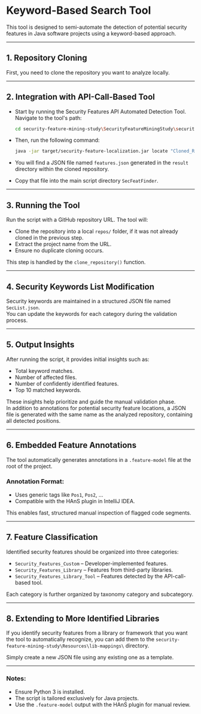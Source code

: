 
# Keyword-Based Search Tool

This tool is designed to semi-automate the detection of potential security features in Java software projects using a keyword-based approach.

---

## 1. Repository Cloning

First, you need to clone the repository you want to analyze locally.

---

## 2. Integration with API-Call-Based Tool

- Start by running the Security Features API Automated Detection Tool. Navigate to the tool's path:
  ```bash
  cd security-feature-mining-study\SecurityFeatureMiningStudy\security-feature-localization
  ```

- Then, run the following command:
  ```bash
  java -jar target/security-feature-localization.jar locate "Cloned_Repo_Path" --mappings "security-feature-mining-study\Resources\lib-mappings"
  ```

- You will find a JSON file named `features.json` generated in the `result` directory within the cloned repository.

- Copy that file into the main script directory `SecFeatFinder`.

---

## 3. Running the Tool

Run the script with a GitHub repository URL. The tool will:

- Clone the repository into a local `repos/` folder, if it was not already cloned in the previous step.
- Extract the project name from the URL.
- Ensure no duplicate cloning occurs.

This step is handled by the `clone_repository()` function.

---

## 4. Security Keywords List Modification

Security keywords are maintained in a structured JSON file named `SecList.json`.  
You can update the keywords for each category during the validation process.

---

## 5. Output Insights

After running the script, it provides initial insights such as:

- Total keyword matches.
- Number of affected files.
- Number of confidently identified features.
- Top 10 matched keywords.

These insights help prioritize and guide the manual validation phase.  
In addition to annotations for potential security feature locations, a JSON file is generated with the same name as the analyzed repository, containing all detected positions.

---

## 6. Embedded Feature Annotations

The tool automatically generates annotations in a `.feature-model` file at the root of the project.

### Annotation Format:
- Uses generic tags like `Pos1`, `Pos2`, ...
- Compatible with the HAnS plugin in IntelliJ IDEA.

This enables fast, structured manual inspection of flagged code segments.

---

## 7. Feature Classification

Identified security features should be organized into three categories:

- `Security_Features_Custom` – Developer-implemented features.
- `Security_Features_Library` – Features from third-party libraries.
- `Security_Features_Library_Tool` – Features detected by the API-call-based tool.

Each category is further organized by taxonomy category and subcategory.

---

## 8. Extending to More Identified Libraries

If you identify security features from a library or framework that you want the tool to automatically recognize, you can add them to the `security-feature-mining-study\Resources\lib-mappings\` directory.

Simply create a new JSON file using any existing one as a template.

---

### Notes:
- Ensure Python 3 is installed.
- The script is tailored exclusively for Java projects.
- Use the `.feature-model` output with the HAnS plugin for manual review.